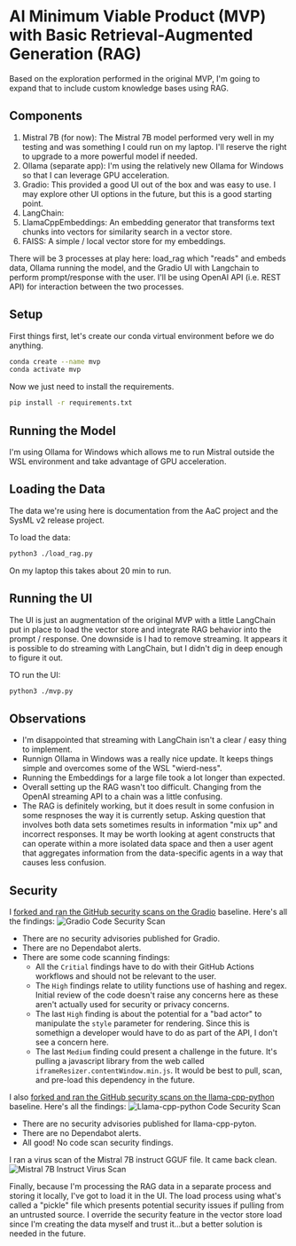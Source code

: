 # AI Minimum Viable Product (MVP) with Basic Retrieval-Augmented Generation (RAG)

Based on the exploration performed in the original MVP, I'm going to expand that to include custom knowledge bases using RAG.  

## Components

1. Mistral 7B (for now): The Mistral 7B model performed very well in my testing and was something I could run on my laptop.  I'll reserve the right to upgrade to a more powerful model if needed.
1. Ollama (separate app):  I'm using the relatively new Ollama for Windows so that I can leverage GPU acceleration.
1. Gradio:  This provided a good UI out of the box and was easy to use.  I may explore other UI options in the future, but this is a good starting point.
1. LangChain:  
1. LlamaCppEmbeddings:  An embedding generator that transforms text chunks into vectors for similarity search in a vector store.
1. FAISS:  A simple / local vector store for my embeddings.

There will be 3 processes at play here:  load_rag which "reads" and embeds data, Ollama running the model, and the Gradio UI with Langchain to perform prompt/response with the user.  I'll be using OpenAI API (i.e. REST API) for interaction between the two processes.

## Setup

First things first, let's create our conda virtual environment before we do anything.

```bash
conda create --name mvp
conda activate mvp
```

Now we just need to install the requirements.

```bash
pip install -r requirements.txt
```

## Running the Model

I'm using Ollama for Windows which allows me to run Mistral outside the WSL environment and take advantage of GPU acceleration.

## Loading the Data

The data we're using here is documentation from the AaC project and the SysML v2 release project.

To load the data:

```bash
python3 ./load_rag.py
```

On my laptop this takes about 20 min to run.

## Running the UI

The UI is just an augmentation of the original MVP with a little LangChain put in place to load the vector store and integrate RAG behavior into the prompt / response.  One downside is I had to remove streaming.  It appears it is possible to do streaming with LangChain, but I didn't dig in deep enough to figure it out.

TO run the UI:

```bash
python3 ./mvp.py
```

## Observations
- I'm disappointed that streaming with LangChain isn't a clear / easy thing to implement.
- Runnign Ollama in Windows was a really nice update. It keeps things simple and overcomes some of the WSL "wierd-ness".
- Running the Embeddings for a large file took a lot longer than expected.
- Overall setting up the RAG wasn't too difficult.  Changing from the OpenAI streaming API to a chain was a little confusing.
- The RAG is definitely working, but it does result in some confusion in some respnoses the way it is currently setup.  Asking question that involves both data sets sometimes results in information "mix up" and incorrect responses.  It may be worth looking at agent constructs that can operate within a more isolated data space and then a user agent that aggregates information from the data-specific agents in a way that causes less confusion.

## Security

I [forked and ran the GitHub security scans on the Gradio](https://github.com/jondavid-black/gradio) baseline.  Here's all the findings:
![Gradio Code Security Scan](./img/gradio_security_scan.png)

- There are no security advisories published for Gradio.
- There are no Dependabot alerts.
- There are some code scanning findings:
    - All the `Critial` findings have to do with their GitHub Actions workflows and should not be relevant to the user.
    - The `High` findings relate to utility functions use of hashing and regex.  Initial review of the code doesn't raise any concerns here as these aren't actually used for security or privacy concerns.
    - The last `High` finding is about the potential for a "bad actor" to manipulate the `style` parameter for rendering.  Since this is somethign a developer would have to do as part of the API, I don't see a concern here.
    - The last `Medium` finding could present a challenge in the future.  It's pulling a javascript library from the web called `iframeResizer.contentWindow.min.js`.  It would be best to pull, scan, and pre-load this dependency in the future. 

I also [forked and ran the GitHub security scans on the llama-cpp-python](https://github.com/jondavid-black/llama-cpp-python) baseline.  Here's all the findings:
![Llama-cpp-python Code Security Scan](./img/llama-cpp-python-security-scan.png)

- There are no security advisories published for llama-cpp-pyton.
- There are no Dependabot alerts.
- All good!  No code scan security findings.

I ran a virus scan of the Mistral 7B instruct GGUF file.  It came back clean.
![Mistral 7B Instruct Virus Scan](./img/mistral_av_scan.png)

Finally, because I'm processing the RAG data in a separate process and storing it locally, I've got to load it in the UI.  The load process using what's called a "pickle" file which presents potential security issues if pulling from an untrusted source.  I override the security feature in the vector store load since I'm creating the data myself and trust it...but a better solution is needed in the future.
